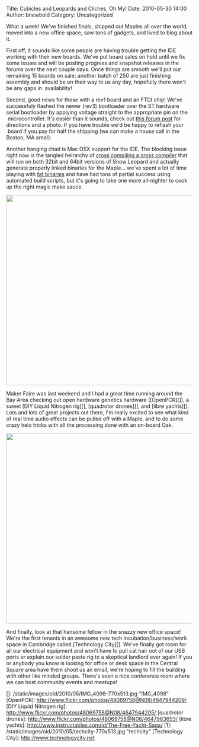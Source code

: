Title: Cubicles and Leopards and Cliches, Oh My!
Date: 2010-05-30 14:00
Author: bnewbold
Category: Uncategorized

What a week! We've finished finals, shipped out Maples all over the
world, moved into a new office space, saw tons of gadgets, and lived to
blog about it.

First off, it sounds like some people are having trouble getting the IDE
working with their new boards. We've put board sales on hold until we
fix some issues and will be posting progress and snapshot releases in
the forums over the next couple days. Once things are smooth we'll put
our remaining 15 boards on sale; another batch of 250 are just finishing
assembly and should be on their way to us any day, hopefully there won't
be any gaps in  availability!

Second, good news for those with a rev1 board and an FTDI chip! We've
successfuly flashed the newer (rev3) bootloader over the ST hardware
serial bootloader by applying voltage straight to the appropriate pin on
the  microcontroller. It's easier than it sounds, check out [this forum
post][] for directions and a photo. If you have trouble we'd be happy to
reflash your  board if you pay for half the shipping (we can make a
house call in the Boston, MA area!).

Another hanging chad is Mac OSX support for the IDE. The blocking issue
right now is the tangled heirarchy of [cross compiling a cross
compiler][] that will run on both 32bit and 64bit versions of Snow
Leopard and actually generate properly linked binaries for the Maple...
we've spent a lot of time playing with [fat binaries][] and have had
tons of partial success using automated build scripts, but it's going to
take one more all-nighter to cook up the right magic make sauce.

<img class="aligncenter size-large wp-image-996" title="IMG_4098" src="/static/images/old/2010/05/IMG_4098-770x513.jpg" alt="" width="770" height="513" />

Maker Faire was last weekend and I had a great time running around the
Bay Area checking out open hardware genetics hardware ([OpenPCR][]), a
sweet [DIY Liquid Nitrogen rig][], [quadrotor drones][], and [libre
yachts][]. Lots and lots of great projects out there, i'm really excited
to see what kind of real time audio effects can be pulled off with a
Maple, and to do some crazy helo tricks with all the processing done
with an on-board Oak.

<img class="aligncenter size-large wp-image-997" title="techcity" src="/static/images/old/2010/05/techcity-770x513.jpg" alt="" width="770" height="513" />

And finally, look at that hansome fellow in the snazzy new office space!
We're the first tenants in an awesome new tech incubation/business/work
space in Cambridge called [Technology City][]. We've finally got room
for all our electrical equipment and won't have to pull cat hair out of
our USB ports or explain our solder paste rig to a skeptical landlord
ever again! If you or anybody you know is looking for office or desk
space in the Central Square area have them shoot us an email, we're
hoping to fill the building with other like minded groups. There's even
a nice conference room where we can host community events and meetups!

  [this forum post]: http://forums.leaflabs.com/topic.php?id=32#post-126
  [cross compiling a cross compiler]: http://en.wikipedia.org/wiki/Cross_compiler#Canadian_Cross
  [fat binaries]: http://developer.apple.com/mac/library/documentation/Darwin/Reference/ManPages/man1/lipo.1.html%20
  []: /static/images/old/2010/05/IMG_4098-770x513.jpg
    "IMG_4098"
  [OpenPCR]: http://www.flickr.com/photos/48069758@N08/4647944209/
  [DIY Liquid Nitrogen rig]: http://www.flickr.com/photos/48069758@N08/4647944205/
  [quadrotor drones]: http://www.flickr.com/photos/48069758@N08/4647963653/
  [libre yachts]: http://www.instructables.com/id/The-Free-Yacht-Saga/
  [1]: /static/images/old/2010/05/techcity-770x513.jpg
    "techcity"
  [Technology City]: http://www.technologycity.net

